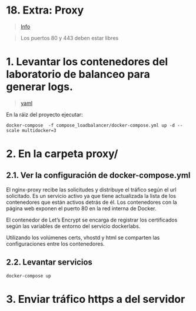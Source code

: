 # 18. Extra: Proxy <!-- omit in TOC -->
> [Info](https://github.com/nginx-proxy/nginx-proxy)

> Los puertos 80 y 443 deben estar libres
# 1. Levantar los contenedores del laboratorio de balanceo para generar logs.
> [yaml](./compose_loadbalancer/docker-compose.yml)

En la ráiz del proyecto ejecutar:

```
docker-compose  -f compose_loadbalancer/docker-compose.yml up -d --scale multidocker=3
```

# 2. En la carpeta proxy/

## 2.1. Ver la configuración de docker-compose.yml


El nginx-proxy recibe las solicitudes y distribuye el tráfico según el url solicitado. Es un servicio activo ya que tiene actualizada la lista de los contenedores que están activos detrás de él. Los contenedores con la página web exponen el puerto 80 en la red interna de Docker.

El contenedor de Let’s Encrypt se encarga de registrar los certificados según las variables de entorno del servicio dockerlabs.

Utilizando los volúmenes certs, vhostd y html se comparten las configuraciones entre los contenedores.


## 2.2. Levantar servicios
```vim
docker-compose up
```

# 3. Enviar tráfico https a <ip> del servidor









